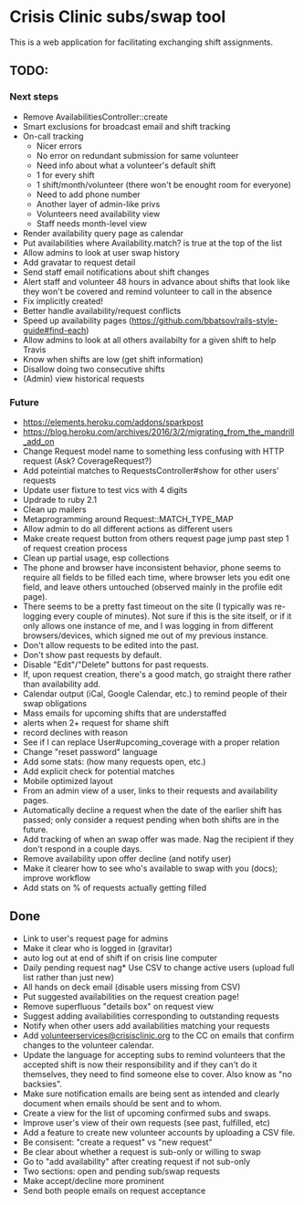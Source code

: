 # Crisis Clinic subs/swap tool

This is a web application for facilitating exchanging shift assignments.

## TODO:
### Next steps
* Remove AvailabilitiesController::create
* Smart exclusions for broadcast email and shift tracking
* On-call tracking
  * Nicer errors
  * No error on redundant submission for same volunteer
  * Need info about what a volunteer's default shift
  * 1 for every shift
  * 1 shift/month/volunteer (there won't be enought room for everyone)
  * Need to add phone number
  * Another layer of admin-like privs
  * Volunteers need availability view
  * Staff needs month-level view
* Render availability query page as calendar
* Put availabilities where Availability.match? is true at the top of the list
* Allow admins to look at user swap history
* Add gravatar to request detail
* Send staff email notifications about shift changes
* Alert staff and volunteer 48 hours in advance about shifts that look like they won't be covered and remind volunteer to call in the absence
* Fix implicitly created!
* Better handle availability/request conflicts
* Speed up availability pages (https://github.com/bbatsov/rails-style-guide#find-each)
* Allow admins to look at all others availabilty for a given shift to help Travis
* Know when shifts are low (get shift information)
* Disallow doing two consecutive shifts
* (Admin) view historical requests
### Future
* https://elements.heroku.com/addons/sparkpost
* https://blog.heroku.com/archives/2016/3/2/migrating_from_the_mandrill_add_on
* Change Request model name to something less confusing with HTTP request (Ask? CoverageRequest?)
* Add poteintial matches to RequestsController#show for other users' requests
* Update user fixture to test vics with 4 digits
* Updrade to ruby 2.1
* Clean up mailers
* Metaprogramming around Request::MATCH_TYPE_MAP
* Allow admin to do all different actions as different users
* Make create request button from others request page jump past step 1 of request creation process
* Clean up partial usage, esp collections
* The phone and browser have inconsistent behavior, phone seems to require all fields to be filled each time, where browser lets you edit one field, and leave others untouched (observed mainly in the profile edit page).
* There seems to be a pretty fast timeout on the site (I typically was re-logging every couple of minutes).  Not sure if this is the site itself, or if it only allows one instance of me, and I was logging in from different browsers/devices, which signed me out of my previous instance.
* Don't allow requests to be edited into the past.
* Don't show past requests by default.
* Disable "Edit"/"Delete" buttons for past requests.
* If, upon request creation, there's a good match, go straight there rather than availability add.
* Calendar output (iCal, Google Calendar, etc.) to remind people of their swap obligations
* Mass emails for upcoming shifts that are understaffed
* alerts when 2+ request for shame shift
* record declines with reason
* See if I can replace User#upcoming_coverage with a proper relation
* Change "reset password" language
* Add some stats: (how many requests open, etc.)
* Add explicit check for potential matches
* Mobile optimized layout
* From an admin view of a user, links to their requests and availability pages.
* Automatically decline a request when the date of the earlier shift has passed; only consider a request pending when both shifts are in the future.
* Add tracking of when an swap offer was made. Nag the recipient if they don't respond in a couple days.
* Remove availability upon offer decline (and notify user)
* Make it clearer how to see who's available to swap with you (docs); improve workflow
* Add stats on % of requests actually getting filled

## Done
* Link to user's request page for admins
* Make it clear who is logged in (gravitar)
* auto log out at end of shift if on crisis line computer
* Daily pending request nag* Use CSV to change active users (upload full list rather than just new)
* All hands on deck email (disable users missing from CSV)
* Put suggested availabilities on the request creation page!
* Remove superfluous "details box" on request view
* Suggest adding availabilities corresponding to outstanding requests
* Notify when other users add availabilities matching your requests
* Add volunteerservices@crisisclinic.org to the CC on emails that confirm changes to the volunteer calendar.
* Update the language for accepting subs to remind volunteers that the accepted shift is now their responsibility and if they can't do it themselves, they need to find someone else to cover. Also know as "no backsies".
* Make sure notification emails are being sent as intended and clearly document when emails should be sent and to whom.
* Create a view for the list of upcoming confirmed subs and swaps.
* Improve user's view of their own requests (see past, fulfilled, etc)
* Add a feature to create new volunteer accounts by uploading a CSV file.
* Be consisent: "create a request" vs "new request"
* Be clear about whether a request is sub-only or willing to swap
* Go to "add availability" after creating request if not sub-only
* Two sections: open and pending sub/swap requests
* Make accept/decline more prominent
* Send both people emails on request acceptance
